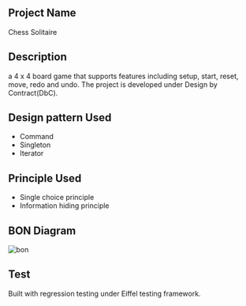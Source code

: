 ## Project Name
Chess Solitaire

## Description
a 4 x 4 board game that supports features including setup, start, reset, move, redo and undo. 
The project is developed under Design by Contract(DbC).

## Design pattern Used
* Command
* Singleton
* Iterator

## Principle Used
* Single choice principle
* Information hiding principle

## BON Diagram
![bon](/bon.png?raw=true "Optional Title")

## Test
Built with regression testing under Eiffel testing framework.

